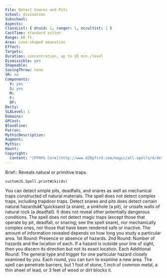 ```yaml
---
File: Detect Snares and Pits
School: divination
Subschool: 
Aspects: 
ClassList: { druid: 1, ranger: 1, occultist: 1 }
CastTime: standard action
Range: 60 ft.
Area: cone-shaped emanation
Effect: 
Targets: 
Duration: concentration, up to 10 min./level
Dismissible: yes
Shapeable: 
SavingThrow: none
SR: no
Components:
  V: yes
  S: yes
  M: 
  F: 
  DF: 
Deity: 
SLALevel: 1
Domains: 
GPCost: 
Bloodline: 
Patron: 
MythicDescription: 
Augment: 
Mythic: 
Haunt: 
Copyright:
  Content: "[PFRPG Core](http://www.d20pfsrd.com/magic/all-spells/d/detect-snares-and-pits)"
---
```

Brief:: Reveals natural or primitive traps.

```dataviewjs
customJS.Spell.printWiki(dv)
```

You can detect simple pits, deadfalls, and snares as well as mechanical traps constructed of natural materials. The spell does not detect complex traps, including trapdoor traps. Detect snares and pits does detect certain natural hazardsâ€”quicksand (a snare), a sinkhole (a pit), or unsafe walls of natural rock (a deadfall). It does not reveal other potentially dangerous conditions. The spell does not detect magic traps (except those that operate by pit, deadfall, or snaring; see the spell snare), nor mechanically complex ones, nor those that have been rendered safe or inactive. The amount of information revealed depends on how long you study a particular area. 1st Round: Presence or absence of hazards. 2nd Round: Number of hazards and the location of each. If a hazard is outside your line of sight, then you discern its direction but not its exact location. Each Additional Round: The general type and trigger for one particular hazard closely examined by you. Each round, you can turn to examine a new area. The spell can penetrate barriers, but 1 foot of stone, 1 inch of common metal, a thin sheet of lead, or 3 feet of wood or dirt blocks it.
